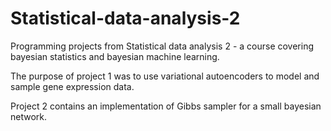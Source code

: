 # Statistical-data-analysis-2
Programming projects from Statistical data analysis 2 - a course covering bayesian statistics and bayesian machine learning.

The purpose of project 1 was to use variational autoencoders to model and sample gene expression data.

Project 2 contains an implementation of Gibbs sampler for a small bayesian network.
